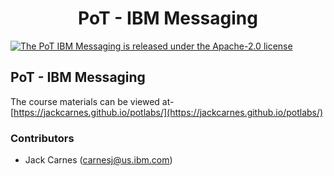 
<h1 align="center">
PoT - IBM Messaging
</h1>

<p align="left">
    <a href="https://github.com/jackcarnes/potlabs/blob/master/LICENSE">
    <img src="https://img.shields.io/badge/license-Apache--2.0-blue.svg" alt="The PoT IBM Messaging is released under the Apache-2.0 license" />
  </a>
</p>

## PoT - IBM Messaging
The course materials can be viewed at- [https://jackcarnes.github.io/potlabs/](https://jackcarnes.github.io/potlabs/)


### Contributors

- Jack Carnes (carnesj@us.ibm.com)
